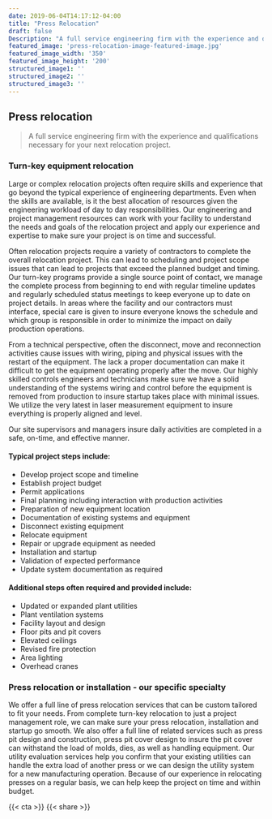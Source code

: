 ```yaml
---
date: 2019-06-04T14:17:12-04:00
title: "Press Relocation"
draft: false
Description: "A full service engineering firm with the experience and qualifications necessary for your next relocation project..."
featured_image: 'press-relocation-image-featured-image.jpg'
featured_image_width: '350'
featured_image_height: '200'
structured_image1: ''
structured_image2: ''
structured_image3: ''
---
```


## Press relocation

> A full service engineering firm with the experience and qualifications necessary for your next relocation project.

### Turn-key equipment relocation

Large or complex relocation projects often require skills and experience that go beyond the typical experience of engineering departments.  Even when the skills are available, is it the best allocation of resources given the engineering workload of day to day responsibilities.   Our engineering and project management resources can work with your facility to understand the needs and goals of the relocation project and apply our experience and expertise to make sure your project is on time and successful.

Often relocation projects require a variety of contractors to complete the overall relocation project.  This can lead to scheduling and project scope issues that can lead to projects that exceed the planned budget and timing.  Our turn-key programs provide a single source point of contact, we manage the complete process from beginning to end with regular timeline updates and regularly scheduled status meetings to keep everyone up to date on project details.  In areas where the facility and our contractors must interface, special care is given to insure everyone knows the schedule and which group is responsible in order to minimize the impact on daily production operations.

From a technical perspective, often the disconnect, move and reconnection activities cause issues with wiring, piping and physical issues with the restart of the equipment.  The lack a proper documentation can make it difficult to get the equipment operating properly after the move.  Our highly skilled controls engineers and technicians make sure we have a solid understanding of the systems wiring and control before the equipment is removed from production to insure startup takes place with minimal issues.  We utilize the very latest in laser measurement equipment to insure everything is properly aligned and level.

Our site supervisors and managers insure daily activities are completed in a safe, on-time, and effective manner.

#### Typical project steps include:

- Develop project scope and timeline
- Establish project budget 
- Permit applications
- Final planning including interaction with production activities
- Preparation of new equipment location
- Documentation of existing systems and equipment
- Disconnect existing equipment
- Relocate equipment
- Repair or upgrade equipment as needed
- Installation and startup
- Validation of expected performance
- Update system documentation as required
 

#### Additional steps often required and provided include:

- Updated or expanded plant utilities
- Plant ventilation systems
- Facility layout and design
- Floor pits and pit covers
- Elevated ceilings 
- Revised fire protection
- Area lighting 
- Overhead cranes

### Press relocation or installation - our specific specialty

We offer a full line of press relocation services that can be custom tailored to fit your needs. From complete turn-key relocation to just a project management role, we can make sure your press relocation, installation and startup go smooth. We also offer a full line of related services such as press pit design and construction, press pit cover design to insure the pit cover can withstand the load of molds, dies, as well as handling equipment. Our utility evaluation services help you confirm that your existing utilities can handle the extra load of another press or we can design the utility system for a new manufacturing operation. Because of our experience in relocating presses on a regular basis, we can help keep the project on time and within budget.

{{< cta >}}
{{< share >}}